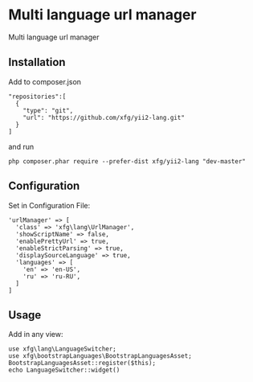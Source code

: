 Multi language url manager
==========================
Multi language url manager

Installation
------------

Add to composer.json

```
"repositories":[
  {
    "type": "git",
    "url": "https://github.com/xfg/yii2-lang.git"
  }
]
```

and run

```
php composer.phar require --prefer-dist xfg/yii2-lang "dev-master"
```


Configuration
-----

Set in Configuration File:

```
'urlManager' => [
  'class' => 'xfg\lang\UrlManager',
  'showScriptName' => false,
  'enablePrettyUrl' => true,
  'enableStrictParsing' => true,
  'displaySourceLanguage' => true,
  'languages' => [
    'en' => 'en-US',
    'ru' => 'ru-RU',
  ]
]
```

Usage
-----

Add in any view:

```
use xfg\lang\LanguageSwitcher;
use xfg\bootstrapLanguages\BootstrapLanguagesAsset;
BootstrapLanguagesAsset::register($this);
echo LanguageSwitcher::widget()
```